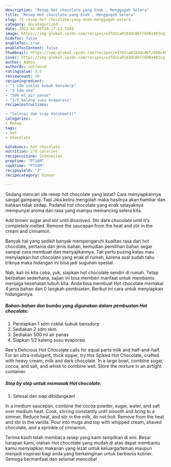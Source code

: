 ```yaml
---
description: "Resep Hot chocolate yang Enak , Menggugah Selera"
title: "Resep Hot chocolate yang Enak , Menggugah Selera"
slug: 72-resep-hot-chocolate-yang-enak-menggugah-selera
category: Uncategorized
date: 2023-02-05T19:17:12.150Z
image: https://img-global.cpcdn.com/recipes/e37d2ca0183dc8bf/680x482cq70/hot-chocolate-foto-resep-utama.jpg
hideToc: false
enableToc: true
enableTocContent: false
thumbnail: https://img-global.cpcdn.com/recipes/e37d2ca0183dc8bf/680x482cq70/hot-chocolate-foto-resep-utama.jpg
cover: https://img-global.cpcdn.com/recipes/e37d2ca0183dc8bf/680x482cq70/hot-chocolate-foto-resep-utama.jpg
author: Admin
authorAv: notfound
ratingvalue: 3.5
reviewcount: 19
recipeingredient:
- "1 sdm coklat bubuk bensdorp"
- "2 sdm skm"
- "500 ml air panas"
- "1/2 kaleng susu evaporasi"
recipeinstructions:

- "Selesai dan siap dinikmati!"
categories:
- Resep
tags:
- hot
- chocolate

katakunci: hot chocolate 
nutrition: 279 calories
recipecuisine: Indonesian
preptime: "PT16M"
cooktime: "PT54M"
recipeyield: "3"
recipecategory: Dinner

---
```



Sedang mencari ide resep hot chocolate yang lezat? Cara menyiapkannya sangat gampang. Tapi Jika keliru mengolah maka hasilnya akan hambar dan bahkan tidak sedap. Padahal hot chocolate yang enak selayaknya mempunyai aroma dan rasa yang mampu memancing selera kita.


Add brown sugar and stir until dissolved. Stir dark chocolate until it&#39;s completely melted. Remove the saucepan from the heat and stir in the cream and cinnamon.

Banyak hal yang sedikit banyak mempengaruhi kualitas rasa dari hot chocolate, pertama dari jenis bahan, kemudian pemilihan bahan segar sampai cara membuat dan menyajikannya. Tak perlu pusing kalau mau menyiapkan hot chocolate yang enak di rumah, karena asal sudah tahu triknya maka hidangan ini bisa jadi suguhan spesial.


Nah, kali ini kita coba, yuk, siapkan hot chocolate sendiri di rumah. Tetap berbahan sederhana, sajian ini bisa memberi manfaat untuk membantu menjaga kesehatan tubuh kita. Anda bisa membuat Hot chocolate memakai 4 jenis bahan dan 0 langkah pembuatan. Berikut ini cara untuk menyiapkan hidangannya.

<!--inarticleads1-->

##### Bahan-bahan dan bumbu yang digunakan dalam pembuatan Hot chocolate:

1. Persiapkan 1 sdm coklat bubuk bensdorp
1. Sediakan 2 sdm skm
1. Sediakan 500 ml air panas
1. Siapkan 1/2 kaleng susu evaporasi


Ree&#39;s Delicious Hot Chocolate calls for equal parts milk and half-and-half. For an ultra-indulgent, thick sipper, try this Spiked Hot Chocolate, crafted with heavy cream, milk and dark chocolate. In a large bowl, combine sugar, cocoa, and salt, and whisk to combine well. Store the mixture in an airtight container. 

<!--inarticleads2-->

##### Step by step untuk memasak Hot chocolate:


1. Selesai dan siap dihidangkan!

In a medium saucepan, combine the cocoa powder, sugar, water, and salt over medium heat. Cook, stirring constantly until smooth and bring to a simmer. Reduce heat, and stir in the milk, do not boil. Remove from the heat and stir in the vanilla. Pour into mugs and top with whipped cream, shaved chocolate, and a sprinkle of cinnamon. 

Terima kasih telah membaca resep yang kami tampilkan di sini. Besar harapan kami, olahan Hot chocolate yang mudah di atas dapat membantu kamu menyiapkan makanan yang lezat untuk keluarga/teman maupun menjadi inspirasi bagi anda yang berkeinginan untuk berbisnis kuliner. Semoga bermanfaat dan selamat mencoba!
